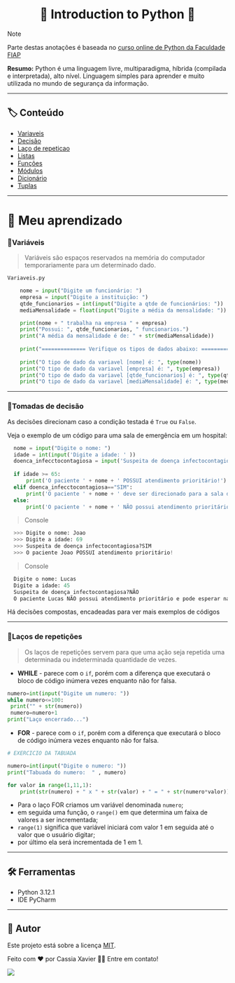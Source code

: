 <h1 align="center">
    <a>🔗 Introduction to Python 🐍</a>
	
</h1>

> [!NOTE]
>  Parte destas anotações é baseada no [curso online de Python da Faculdade FIAP](https://on.fiap.com.br/local/nanocourses/index.php)

**Resumo:** Python é uma linguagem livre, multiparadigma, híbrida (compilada e interpretada), alto nível.
Linguagem simples para aprender e muito utilizada no mundo de segurança da informação.

---
## 🏷️ Conteúdo

- [Variaveis](#variaveis)
- [Decisão](#decisao)
- [Laço de repeticao](#laco-de-repeticao)
- [Listas](#Listas)
- [Funções](#funcoes)
- [Módulos](#modulos)
- [Dicionário](#dicionario)
- [Tuplas](#tuplas)

---

# 📓 Meu aprendizado

### 📌Variáveis
> Variáveis são espaços  reservados  na  memória  do computador temporariamente para um determinado dado. 

```python
Variaveis.py

    nome = input("Digite um funcionário: ")
    empresa = input("Digite a instituição: ")
    qtde_funcionarios = int(input("Digite a qtde de funcionários: "))
    mediaMensalidade = float(input("Digite a média da mensalidade: "))

    print(nome + " trabalha na empresa " + empresa)
    print("Possui: ", qtde_funcionarios, " funcionarios.")
    print("A média da mensalidade é de: " + str(mediaMensalidade))
    
    print("============== Verifique os tipos de dados abaixo: ==============")
    
    print("O tipo de dado da variavel [nome] é: ", type(nome))
    print("O tipo de dado da variavel [empresa] é: ", type(empresa))
    print("O tipo de dado da variavel [qtde_funcionarios] é: ", type(qtde_funcionarios))
    print("O tipo de dado da variavel [mediaMensalidade] é: ", type(mediaMensalidade))
```

---


### 📌Tomadas de decisão
  As decisões direcionam caso a condição testada é  `True` ou `False`. 
  
  Veja o exemplo de um código para uma sala de emergência em um hospital:


```python
  nome = input("Digite o nome: ")
  idade = int(input('Digite a idade: ' ))
  doenca_infecctocontagiosa = input('Suspeita de doença infectocontagiosa?').upper()
  
  if idade >= 65:
      print('O paciente ' + nome + ' POSSUI atendimento prioritário!')
  elif doenca_infecctocontagiosa=="SIM":
      print('O paciente ' + nome + ' deve ser direcionado para a sala de espera de reserva.')
  else:
      print('O paciente ' + nome + ' NÃO possui atendimento prioritário e pode esperar na sala comum!')
```

> Console

```python
  >>> Digite o nome: Joao
  >>> Digite a idade: 69
  >>> Suspeita de doença infectocontagiosa?SIM
  >>> O paciente Joao POSSUI atendimento prioritário!
```
> Console

```python
  Digite o nome: Lucas
  Digite a idade: 45
  Suspeita de doença infectocontagiosa?NÃO
  O paciente Lucas NÃO possui atendimento prioritário e pode esperar na sala comum!
```

Há decisões compostas, encadeadas para ver mais exemplos de códigos 

---

### 📌Laços de repetições

> Os laços de repetições servem para que uma ação seja repetida uma determinada ou indeterminada quantidade de vezes.

- **WHILE** - parece com o `if`, porém com a diferença que executará o bloco de código inúmera vezes enquanto não for falsa.

```python
numero=int(input("Digite um numero: "))
while numero<=100:
 print("" + str(numero))
 numero=numero+1
print("Laço encerrado...")
```

- **FOR** - parece com o `if`, porém com a diferença que executará o bloco de código inúmera vezes enquanto não for falsa.

```python
# EXERCICIO DA TABUADA

numero=int(input("Digite o numero: "))
print("Tabuada do numero:  " , numero)

for valor in range(1,11,1):
    print(str(numero) + " x " + str(valor) + " = " + str(numero*valor))
```

- Para o laço FOR criamos um variável denominada `numero`;
- em seguida uma função, o `range()` em que determina um faixa de valores a ser incrementada;
- `range(1)` significa que variável iniciará com valor 1 em seguida até o valor que o usuário digitar;
- por último ela será incrementada de 1 em 1.
---

## 🛠 Ferramentas
- Python 3.12.1
- IDE PyCharm
  
---

## 📝 Autor

Este projeto está sobre a licença [MIT](./LICENSE).

Feito com ❤️ por Cassia Xavier 
👋🏽 Entre em contato!

<a href="https://www.linkedin.com/in/c%C3%A1ssia-xavier-mendes-dos-santos/" target="_blank"><img src="https://img.shields.io/badge/-LinkedIn-%230077B5?style=flat-square&logo=linkedin&logoColor=white" target="_blank"></a>  
